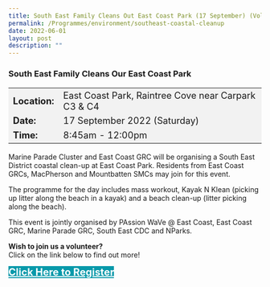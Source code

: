 ```yaml
---
title: South East Family Cleans Out East Coast Park (17 September) (Volunteering)
permalink: /Programmes/environment/southeast-coastal-cleanup
date: 2022-06-01
layout: post
description: ""
---
```


### South East Family Cleans Our East Coast Park ###

<table  style="font-size:130%; background-color:#f2f2f2">
	<tbody>
		<tr>
			 <td><b>Location:</b></td><td>East Coast Park, Raintree Cove near Carpark C3 & C4</td>
		</tr>
		<tr>
		 <td><b>Date:</b> </td><td>17 September 2022 (Saturday)</td>
		</tr>
		<tr>
			<td> <b>Time:</b> </td><td>8:45am - 12:00pm</td>
		</tr>
	</tbody>
</table>

Marine Parade Cluster and East Coast GRC will be organising a South East District coastal clean-up at East Coast Park. Residents from East Coast GRCs, MacPherson and Mountbatten SMCs may join for this event.

The programme for the day includes mass workout, Kayak N Klean (picking up litter along the beach in a kayak) and a beach clean-up (litter picking along the beach).

This event is jointly organised by PAssion WaVe @ East Coast, East Coast GRC, Marine Parade GRC, South East CDC and NParks.

<b>Wish to join us a volunteer?</b><br>
Click on the link below to find out more!
<div>
	<a href="https://www.go.gov.sg/se-cleans-ecp" style="font-size:20px; width:35%; height:60px; background-color:#0899AA; color:white" class="bp-button"><b>Click Here to Register</b></a>
</div>
